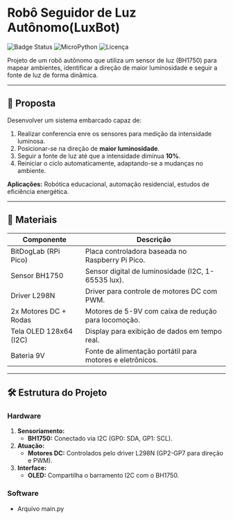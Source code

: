 # Robô Seguidor de Luz Autônomo(LuxBot)

![Badge Status](https://img.shields.io/badge/Status-Concluído-success)
![MicroPython](https://img.shields.io/badge/MicroPython-1.19-blue)
![Licença](https://img.shields.io/badge/Licença-MIT-green)

Projeto de um robô autônomo que utiliza um sensor de luz (BH1750) para mapear ambientes, identificar a direção de maior luminosidade e seguir a fonte de luz de forma dinâmica.

---

## 📌 Proposta
Desenvolver um sistema embarcado capaz de:
1. Realizar conferencia enre os sensores para medição da intensidade luminosa.
2. Posicionar-se na direção de **maior luminosidade**.
3. Seguir a fonte de luz até que a intensidade diminua **10%**.
4. Reiniciar o ciclo automaticamente, adaptando-se a mudanças no ambiente.

**Aplicações:** Robótica educacional, automação residencial, estudos de eficiência energética.

---

## 🧰 Materiais
| Componente               | Descrição                                                                 |
|--------------------------|---------------------------------------------------------------------------|
| BitDogLab (RPi Pico)     | Placa controladora baseada no Raspberry Pi Pico.                         |
| Sensor BH1750            | Sensor digital de luminosidade (I2C, 1-65535 lux).                       |
| Driver L298N             | Driver para controle de motores DC com PWM.                              |
| 2x Motores DC + Rodas    | Motores de 5-9V com caixa de redução para locomoção.                     |
| Tela OLED 128x64 (I2C)   | Display para exibição de dados em tempo real.                            |
| Bateria 9V               | Fonte de alimentação portátil para motores e eletrônicos.                |

---

## 🛠️ Estrutura do Projeto
### Hardware
1. **Sensoriamento:**
   - **BH1750:** Conectado via I2C (GP0: SDA, GP1: SCL).
2. **Atuação:**
   - **Motores DC:** Controlados pelo driver L298N (GP2-GP7 para direção e PWM).
3. **Interface:**
   - **OLED:** Compartilha o barramento I2C com o BH1750.

### Software
- Arquivo main.py
